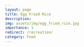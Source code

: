 ```yaml
---
layout: page
title: Egg Fried Rice
description:
img: assets/img/egg_fried_rice.jpg
importance: 1
redirect: /recreation/
category: Food
---
```

